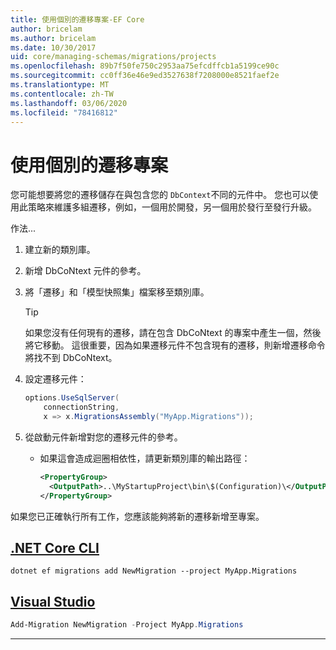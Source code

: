 ```yaml
---
title: 使用個別的遷移專案-EF Core
author: bricelam
ms.author: bricelam
ms.date: 10/30/2017
uid: core/managing-schemas/migrations/projects
ms.openlocfilehash: 89b7f50fe750c2953aa75efcdffcb1a5199ce90c
ms.sourcegitcommit: cc0ff36e46e9ed3527638f7208000e8521faef2e
ms.translationtype: MT
ms.contentlocale: zh-TW
ms.lasthandoff: 03/06/2020
ms.locfileid: "78416812"
---
```

# <a name="using-a-separate-migrations-project"></a>使用個別的遷移專案

您可能想要將您的遷移儲存在與包含您的 `DbContext`不同的元件中。 您也可以使用此策略來維護多組遷移，例如，一個用於開發，另一個用於發行至發行升級。

作法...

1. 建立新的類別庫。

2. 新增 DbCoNtext 元件的參考。

3. 將「遷移」和「模型快照集」檔案移至類別庫。
   > [!TIP]
   > 如果您沒有任何現有的遷移，請在包含 DbCoNtext 的專案中產生一個，然後將它移動。
   > 這很重要，因為如果遷移元件不包含現有的遷移，則新增遷移命令將找不到 DbCoNtext。

4. 設定遷移元件：

   ``` csharp
   options.UseSqlServer(
       connectionString,
       x => x.MigrationsAssembly("MyApp.Migrations"));
   ```

5. 從啟動元件新增對您的遷移元件的參考。
   * 如果這會造成迴圈相依性，請更新類別庫的輸出路徑：

     ``` xml
     <PropertyGroup>
       <OutputPath>..\MyStartupProject\bin\$(Configuration)\</OutputPath>
     </PropertyGroup>
     ```

如果您已正確執行所有工作，您應該能夠將新的遷移新增至專案。

## <a name="net-core-cli"></a>[.NET Core CLI](#tab/dotnet-core-cli)

```dotnetcli
dotnet ef migrations add NewMigration --project MyApp.Migrations
```

## <a name="visual-studio"></a>[Visual Studio](#tab/vs)

``` powershell
Add-Migration NewMigration -Project MyApp.Migrations
```

***
